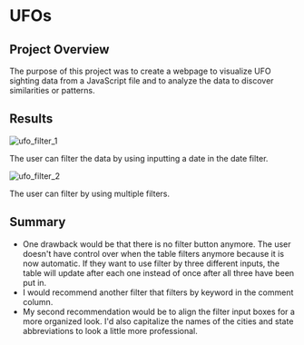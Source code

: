 # UFOs

## Project Overview
The purpose of this project was to create a webpage to visualize UFO sighting data from a JavaScript file and to analyze the data to discover similarities or patterns.

## Results
![ufo_filter_1](C:\Users\Brandon\Desktop\ufo_filter_1.PNG)

The user can filter the data by using inputting a date in the date filter. 

![ufo_filter_2]("C:\Users\Brandon\Desktop\ufo_filter_2.PNG")

The user can filter by using multiple filters.

## Summary
- One drawback would be that there is no filter button anymore. The user doesn't have control over when the table filters anymore because it is now automatic. If they want to use filter by three different inputs, the table will update after each one instead of once after all three have been put in.
- I would recommend another filter that filters by keyword in the comment column.
- My second recommendation would be to align the filter input boxes for a more organized look. I'd also capitalize the names of the cities and state abbreviations to look a little more professional.
